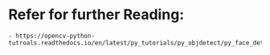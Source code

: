 # Refer for further Reading:
	- https://opencv-python-tutroals.readthedocs.io/en/latest/py_tutorials/py_objdetect/py_face_detection/py_face_detection.html
